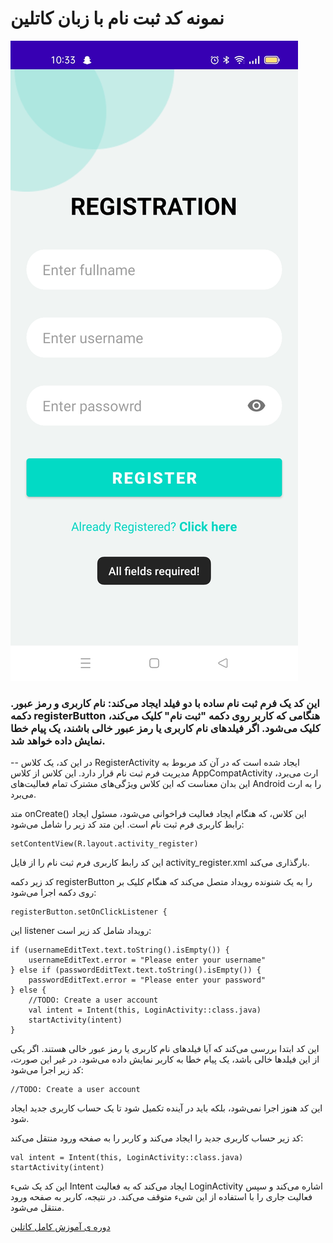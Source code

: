 # نمونه کد ثبت نام با زبان کاتلین
![ثبت نام در کاتلین ](https://raw.githubusercontent.com/mirakabzi/register-with-kotlin/main/168887902-0c1cc9e8-7ab5-48e0-96d0-a26ce9d167ba.jpeg "کاتلین ثبت نام") 

### این کد یک فرم ثبت نام ساده با دو فیلد ایجاد می‌کند: نام کاربری و رمز عبور. دکمه registerButton هنگامی که کاربر روی دکمه "ثبت نام" کلیک می‌کند، کلیک می‌شود. اگر فیلدهای نام کاربری یا رمز عبور خالی باشند، یک پیام خطا نمایش داده خواهد شد.
--
در این کد، یک کلاس RegisterActivity ایجاد شده است که در آن کد مربوط به مدیریت فرم ثبت نام قرار دارد. این کلاس از کلاس AppCompatActivity ارث می‌برد، این بدان معناست که این کلاس ویژگی‌های مشترک تمام فعالیت‌های Android را به ارث می‌برد.

متد onCreate() این کلاس، که هنگام ایجاد فعالیت فراخوانی می‌شود، مسئول ایجاد رابط کاربری فرم ثبت نام است. این متد کد زیر را شامل می‌شود:
``` 
setContentView(R.layout.activity_register)
```

این کد رابط کاربری فرم ثبت نام را از فایل activity_register.xml بارگذاری می‌کند.

کد زیر دکمه registerButton را به یک شنونده رویداد متصل می‌کند که هنگام کلیک بر روی دکمه اجرا می‌شود:

```
registerButton.setOnClickListener {
```

این listener رویداد شامل کد زیر است:
```
if (usernameEditText.text.toString().isEmpty()) {
    usernameEditText.error = "Please enter your username"
} else if (passwordEditText.text.toString().isEmpty()) {
    passwordEditText.error = "Please enter your password"
} else {
    //TODO: Create a user account
    val intent = Intent(this, LoginActivity::class.java)
    startActivity(intent)
}
 ```

این کد ابتدا بررسی می‌کند که آیا فیلدهای نام کاربری یا رمز عبور خالی هستند. اگر یکی از این فیلدها خالی باشد، یک پیام خطا به کاربر نمایش داده می‌شود. در غیر این صورت، کد زیر اجرا می‌شود:
```
//TODO: Create a user account
```

این کد هنوز اجرا نمی‌شود، بلکه باید در آینده تکمیل شود تا یک حساب کاربری جدید ایجاد شود.

کد زیر حساب کاربری جدید را ایجاد می‌کند و کاربر را به صفحه ورود منتقل می‌کند:
```
val intent = Intent(this, LoginActivity::class.java)
startActivity(intent)
```

این کد یک شیء Intent ایجاد می‌کند که به فعالیت LoginActivity اشاره می‌کند و سپس فعالیت جاری را با استفاده از این شیء متوقف می‌کند. در نتیجه، کاربر به صفحه ورود منتقل می‌شود.

[دوره ی آموزش کامل کاتلین ](https://avasam.ir/product/48/Kotlin-full-course-by-sam-nikzad)
